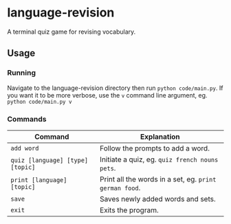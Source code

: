# language-revision
A terminal quiz game for revising vocabulary.

## Usage
### Running
Navigate to the language-revision directory then run `python code/main.py`. If you want it to be more verbose, use the `v` command line argument, eg. `python code/main.py v`

### Commands
Command | Explanation
--------|------------
`add word` | Follow the prompts to add a word.
`quiz [language] [type] [topic]` | Initiate a quiz, eg. `quiz french nouns pets`.
`print [language] [topic]` | Print all the words in a set, eg. `print german food`.
`save` | Saves newly added words and sets.
`exit` | Exits the program.
